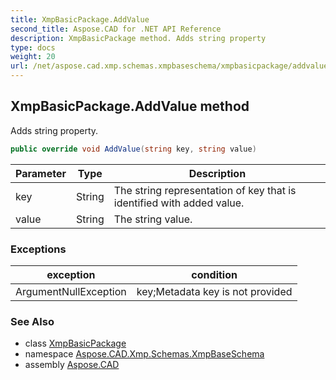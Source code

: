 ```yaml
---
title: XmpBasicPackage.AddValue
second_title: Aspose.CAD for .NET API Reference
description: XmpBasicPackage method. Adds string property
type: docs
weight: 20
url: /net/aspose.cad.xmp.schemas.xmpbaseschema/xmpbasicpackage/addvalue/
---
```

## XmpBasicPackage.AddValue method

Adds string property.

```csharp
public override void AddValue(string key, string value)
```

| Parameter | Type | Description |
| --- | --- | --- |
| key | String | The string representation of key that is identified with added value. |
| value | String | The string value. |

### Exceptions

| exception | condition |
| --- | --- |
| ArgumentNullException | key;Metadata key is not provided |

### See Also

* class [XmpBasicPackage](../)
* namespace [Aspose.CAD.Xmp.Schemas.XmpBaseSchema](../../../aspose.cad.xmp.schemas.xmpbaseschema/)
* assembly [Aspose.CAD](../../../)



